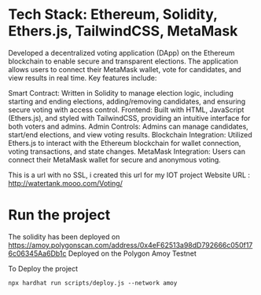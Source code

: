 # Tech Stack: Ethereum, Solidity, Ethers.js, TailwindCSS, MetaMask

Developed a decentralized voting application (DApp) on the Ethereum blockchain to enable secure and transparent elections. The application allows users to connect their MetaMask wallet, vote for candidates, and view results in real time. Key features include:

Smart Contract: Written in Solidity to manage election logic, including starting and ending elections, adding/removing candidates, and ensuring secure voting with access control.
Frontend: Built with HTML, JavaScript (Ethers.js), and styled with TailwindCSS, providing an intuitive interface for both voters and admins.
Admin Controls: Admins can manage candidates, start/end elections, and view voting results.
Blockchain Integration: Utilized Ethers.js to interact with the Ethereum blockchain for wallet connection, voting transactions, and state changes.
MetaMask Integration: Users can connect their MetaMask wallet for secure and anonymous voting.

This is a url with no SSL, i created this url for my IOT project
Website URL : http://watertank.mooo.com/Voting/



# Run the project
The solidity has been deployed on https://amoy.polygonscan.com/address/0x4eF62513a98dD792666c050f176c06345Aa6Db1c
Deployed on the Polygon Amoy Testnet

To Deploy the project
```shell
npx hardhat run scripts/deploy.js --network amoy
```
